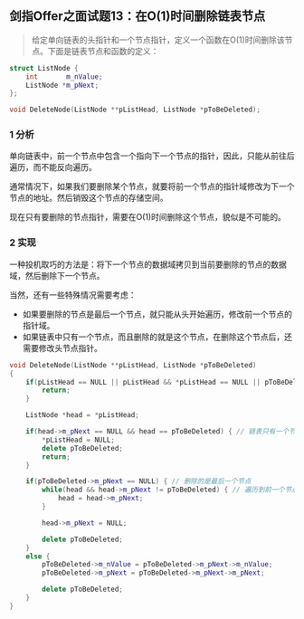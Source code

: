 ## 剑指Offer之面试题13：在O(1)时间删除链表节点

> 给定单向链表的头指针和一个节点指针，定义一个函数在O(1)时间删除该节点。下面是链表节点和函数的定义：

``` C++
struct ListNode {
	int       m_nValue;
	ListNode *m_pNext;
};

void DeleteNode(ListNode **pListHead, ListNode *pToBeDeleted);
```

### 1 分析

单向链表中，前一个节点中包含一个指向下一个节点的指针，因此，只能从前往后遍历，而不能反向遍历。

通常情况下，如果我们要删除某个节点，就要将前一个节点的指针域修改为下一个节点的地址。然后销毁这个节点的存储空间。

现在只有要删除的节点指针，需要在O(1)时间删除这个节点，貌似是不可能的。

### 2 实现

一种投机取巧的方法是：将下一个节点的数据域拷贝到当前要删除的节点的数据域，然后删除下一个节点。

当然，还有一些特殊情况需要考虑：
* 如果要删除的节点是最后一个节点，就只能从头开始遍历，修改前一个节点的指针域。
* 如果链表中只有一个节点，而且删除的就是这个节点，在删除这个节点后，还需要修改头节点指针。

``` C++
void DeleteNode(ListNode **pListHead, ListNode *pToBeDeleted)
{
	if(pListHead == NULL || pListHead && *pListHead == NULL || pToBeDeleted == NULL) {
		return;
	}

	ListNode *head = *pListHead;

	if(head->m_pNext == NULL && head == pToBeDeleted) { // 链表只有一个节点，并且删除的就是这个节点
		*pListHead = NULL;
		delete pToBeDeleted;
		return;
	}

	if(pToBeDeleted->m_pNext == NULL) { // 删除的是最后一个节点
		while(head && head->m_pNext != pToBeDeleted) { // 遍历到前一个节点
			head = head->m_pNext;
		}

		head->m_pNext = NULL;

		delete pToBeDeleted;
	}
	else {
		pToBeDeleted->m_nValue = pToBeDeleted->m_pNext->m_nValue;
		pToBeDeleted->m_pNext = pToBeDeleted->m_pNext->m_pNext;

		delete pToBeDeleted;
	}
}
```
